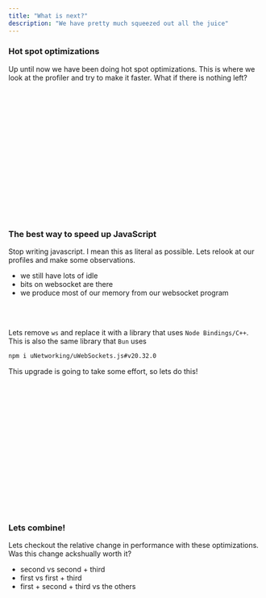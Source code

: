 ```yaml
---
title: "What is next?"
description: "We have pretty much squeezed out all the juice"
---
```


### Hot spot optimizations
Up until now we have been doing hot spot optimizations.  This is where we look
at the profiler and try to make it faster.  What if there is nothing left?

<br/>
<br/>
<br/>
<br/>
<br/>
<br/>
<br/>
<br/>
<br/>
<br/>
<br/>
<br/>
<br/>
<br/>
<br/>

### The best way to speed up JavaScript
Stop writing javascript.  I mean this as literal as possible.  Lets relook at
our profiles and make some observations.

* we still have lots of idle
* bits on websocket are there
* we produce most of our memory from our websocket program

<br/>
<br/>

Lets remove `ws` and replace it with a library that uses `Node Bindings/C++`.
This is also the same library that `Bun` uses

```bash
npm i uNetworking/uWebSockets.js#v20.32.0
```

This upgrade is going to take some effort, so lets do this!

<br/>
<br/>
<br/>
<br/>
<br/>
<br/>
<br/>
<br/>
<br/>
<br/>
<br/>
<br/>
<br/>
<br/>
<br/>

### Lets combine!
Lets checkout the relative change in performance with these optimizations.  Was
this change ackshually worth it?
* second vs second + third
* first vs first + third
* first + second + third vs the others

<br/>
<br/>
<br/>
<br/>
<br/>
<br/>
<br/>
<br/>
<br/>
<br/>
<br/>
<br/>
<br/>
<br/>
<br/>

